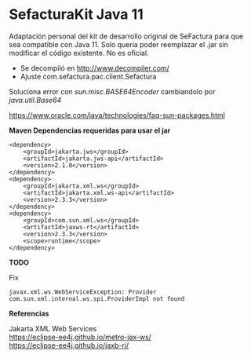 
# SefacturaKit Java 11


Adaptación personal del kit de desarrollo original de SeFactura para que sea compatible con Java 11. Solo queria poder reemplazar el .jar sin modificar el código existente. No es oficial. 


* Se decompiló en <http://www.decompiler.com/>
* Ajuste  com.sefactura.pac.client.Sefactura

Soluciona error con *sun.misc.BASE64Encoder* cambiandolo por *java.util.Base64*


<https://www.oracle.com/java/technologies/faq-sun-packages.html>



**Maven Dependencias requeridas para usar el jar**


```
<dependency>
    <groupId>jakarta.jws</groupId>
    <artifactId>jakarta.jws-api</artifactId>
    <version>2.1.0</version>
</dependency>
<dependency>
    <groupId>jakarta.xml.ws</groupId>
    <artifactId>jakarta.xml.ws-api</artifactId>
    <version>2.3.3</version>
</dependency>
<dependency>
	<groupId>com.sun.xml.ws</groupId>
    <artifactId>jaxws-rt</artifactId>
    <version>2.3.3</version>
    <scope>runtime</scope>
</dependency>
```


**TODO** 

Fix

```
javax.xml.ws.WebServiceException: Provider com.sun.xml.internal.ws.spi.ProviderImpl not found
```



**Referencias**  

Jakarta XML Web Services  
<https://eclipse-ee4j.github.io/metro-jax-ws/>  
<https://eclipse-ee4j.github.io/jaxb-ri/>